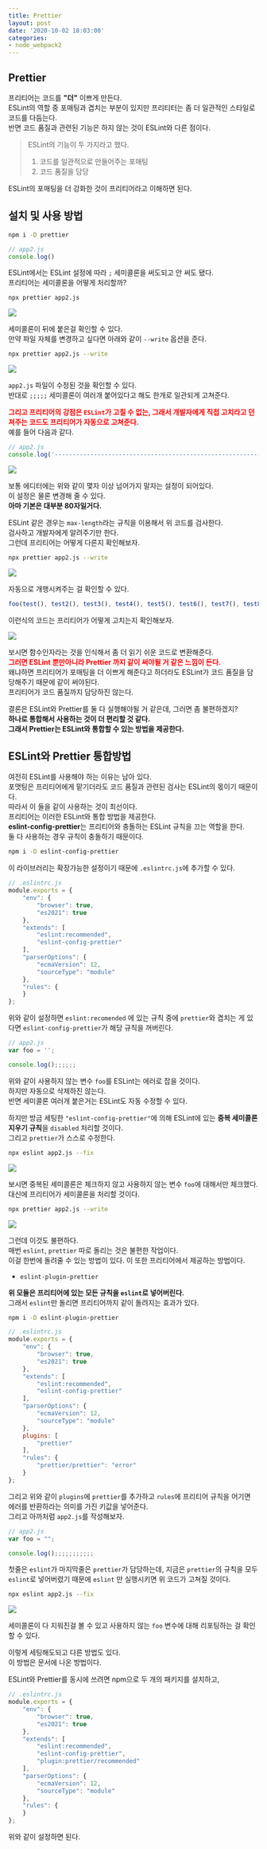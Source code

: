 ```yaml
---
title: Prettier
layout: post
date: '2020-10-02 18:03:00'
categories:
- node_webpack2
---
```


## Prettier

프리티어는 코드를 **"더"** 이쁘게 만든다.  
ESLint의 역할 중 포매팅과 겹치는 부분이 있지만 프리티터는 좀 더 일관적인 스타일로 코드를 다듬는다.  
반면 코드 품질과 관련된 기능은 하지 않는 것이 ESLint와 다른 점이다.

>ESLint의 기능이 두 가지라고 했다.  
>1. 코드를 일관적으로 만들어주는 포매팅
>2. 코드 품질을 담당

ESLint의 포매팅을 더 강화한 것이 프리티어라고 이해하면 된다.  

## 설치 및 사용 방법

```bash
npm i -D prettier
```

```javascript
// app2.js
console.log()
```

ESLint에서는 ESLint 설정에 따라 `;` 세미콜론을 써도되고 안 써도 됐다.  
프리티어는 세미콜론을 어떻게 처리할까? 

```bash
npx prettier app2.js
```

![](/static/img/node/webpack2/image106.jpg)

세미콜론이 뒤에 붙은걸 확인할 수 있다.  
만약 파일 자체를 변경하고 싶다면 아래와 같이 `--write` 옵션을 준다.

```bash
npx prettier app2.js --write
```

![](/static/img/node/webpack2/image107.jpg)

`app2.js` 파일이 수정된 것을 확인할 수 있다.  
반대로 `;;;;;` 세미콜론이 여러개 붙어있다고 해도 한개로 일관되게 고쳐준다.

**<span style="color:red">그리고 프리티어의 강점은 `ESLint`가 고칠 수 없는, 그래서 개발자에게 직접 고치라고 던져주는 코드도 프리티어가 자동으로 고쳐준다.</span>**  
예를 들어 다음과 같다.

```javascript
// app2.js
console.log('-------------------------------------------------------------매우 긴 문장입니다. 80자가 넘는 코드입니다.---------------------------------------------------------------');
```

![](/static/img/node/webpack2/image108.jpg)

보통 에디터에는 위와 같이 몇자 이상 넘어가지 말자는 설정이 되어있다.  
이 설정은 물론 변경해 줄 수 있다.  
**아마 기본은 대부분 80자일거다.**  

ESLint 같은 경우는 `max-length`라는 규칙을 이용해서 위 코드를 검사한다.  
검사하고 개발자에게 알려주기만 한다.  
그런데 프리티어는 어떻게 다른지 확인해보자.

```bash
npx prettier app2.js --write
```

![](/static/img/node/webpack2/image109.jpg)

자동으로 개행시켜주는 걸 확인할 수 있다.  

```javascript
foo(test(), test2(), test3(), test4(), test5(), test6(), test7(), test8(), test9(), test10(), test11(), test12(), test13(), test14(), test15(), test16())
```

이런식의 코드는 프리티어가 어떻게 고치는지 확인해보자.

![](/static/img/node/webpack2/image110.jpg)

보시면 함수인자라는 것을 인식해서 좀 더 읽기 쉬운 코드로 변환해준다.  
**<span style="color:red">그러면 ESLint 뿐만아니라 Prettier 까지 같이 써야될 거 같은 느낌이 든다.</span>**  
왜냐하면 프리티어가 포매팅을 더 이쁘게 해준다고 하더라도 ESLint가 코드 품질을 담당해주기 때문에 같이 써야된다.  
프리티어가 코드 품질까지 담당하진 않는다.  

결론은 ESLint와 Prettier를 둘 다 실행해야될 거 같은데, 그러면 좀 불편하겠지?  
**하나로 통합해서 사용하는 것이 더 편리할 것 같다.**  
**그래서 Prettier는 ESLint와 통합할 수 있는 방법을 제공한다.**  

## ESLint와 Prettier 통합방법

여전히 ESLint를 사용해야 하는 이유는 남아 있다.  
포맷팅은 프리티어에게 맡기더라도 코드 품질과 관련된 검사는 ESLint의 몫이기 때문이다.  
따라서 이 둘을 같이 사용하는 것이 최선이다.  
프리티어는 이러한 ESLint와 통합 방법을 제공한다.  
**eslint-config-prettier**는 프리티어와 충돌하는 ESLint 규칙을 끄는 역할을 한다.  
둘 다 사용하는 경우 규칙이 충돌하기 때문이다.

```bash
npm i -D eslint-config-prettier
```

이 라이브러리는 확장가능한 설정이기 때문에 `.eslintrc.js`에 추가할 수 있다.  

```javascript
// .eslintrc.js
module.exports = {
    "env": {
        "browser": true,
        "es2021": true
    },
    "extends": [
        "eslint:recommended",
        "eslint-config-prettier"
    ],
    "parserOptions": {
        "ecmaVersion": 12,
        "sourceType": "module"
    },
    "rules": {
    }
};

```

위와 같이 설정하면 `eslint:recomended` 에 있는 규칙 중에 `prettier`와 겹치는 게 있다면 `eslint-config-prettier`가 해당 규칙을 꺼버린다.  

```javascript
// app2.js
var foo = '';

console.log();;;;;;
```

위와 같이 사용하지 않는 변수 `foo`를 ESLint는 에러로 잡을 것이다.  
하지만 자동으로 삭제하진 않는다.  
반면 세미콜론 여러개 붙은거는 ESLint도 자동 수정할 수 있다.  

하지만 방금 세팅한 `"eslint-config-prettier"`에 의해 ESLint에 있는 **중복 세미콜론 지우기 규칙**을 `disabled` 처리할 것이다.  
그리고 `prettier`가 스스로 수정한다.  

```bash
npx eslint app2.js --fix
```

![](/static/img/node/webpack2/image111.jpg)

보시면 중복된 세미콜론은 체크하지 않고 사용하지 않는 변수 `foo`에 대해서만 체크했다.  
대신에 프리티어가 세미콜론을 처리할 것이다.

```bash
npx prettier app2.js --write
```

![](/static/img/node/webpack2/image112.jpg)

그런데 이것도 불편하다.  
매번 `eslint`, `prettier` 따로 돌리는 것은 불편한 작업이다.  
이걸 한번에 돌려줄 수 있는 방법이 있다.
이 또한 프리티어에서 제공하는 방법이다.  

* `eslint-plugin-prettier`

**위 모듈은 프리티어에 있는 모든 규칙을 `eslint`로 넣어버린다.**  
그래서 `eslint`만 돌리면 프리티어까지 같이 돌려지는 효과가 있다.  

```bash
npm i -D eslint-plugin-prettier
```

```javascript
// .eslintrc.js
module.exports = {
    "env": {
        "browser": true,
        "es2021": true
    },
    "extends": [
        "eslint:recommended",
        "eslint-config-prettier"
    ],
    "parserOptions": {
        "ecmaVersion": 12,
        "sourceType": "module"
    },
    plugins: [
        "prettier"
    ],
    "rules": {
        "prettier/prettier": "error"
    }
};
```

그리고 위와 같이 `plugins`에 `prettier`를 추가하고 `rules`에 프리티어 규칙을 어기면 에러를 반환하라는 의미를 가진 키값을 넣어준다.  
그리고 아까처럼 `app2.js`를 작성해보자.

```javascript
// app2.js
var foo = "";

console.log();;;;;;;;;;;
```

첫줄은 `eslint`가 마지막줄은 `prettier`가 담당하는데, 지금은 `prettier`의 규칙을 모두 `eslint`로 넣어버렸기 때문에 
`eslint` 만 실행시키면 위 코드가 고쳐질 것이다.

```bash
npx eslint app2.js --fix
```

![](/static/img/node/webpack2/image113.jpg)

세미콜론이 다 지워진걸 볼 수 있고 사용하지 않는 `foo` 변수에 대해 리포팅하는 걸 확인할 수 있다.  

이렇게 세팅해도되고 다른 방법도 있다.  
이 방법은 문서에 나온 방법이다.

ESLint와 Prettier를 동시에 쓰려면 npm으로 두 개의 패키지를 설치하고, 

```javascript
// .eslintrc.js
module.exports = {
    "env": {
        "browser": true,
        "es2021": true
    },
    "extends": [
        "eslint:recommended",
        "eslint-config-prettier",
        "plugin:prettier/recommended"
    ],
    "parserOptions": {
        "ecmaVersion": 12,
        "sourceType": "module"
    },
    "rules": {
    }
};
```

위와 같이 설정하면 된다.

